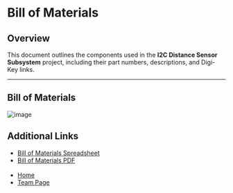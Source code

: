 # Bill of Materials

## Overview
This document outlines the components used in the **I2C Distance Sensor Subsystem** project, including their part numbers, descriptions, and Digi-Key links.

---

## Bill of Materials
![image](https://github.com/user-attachments/assets/f5f89b50-3bdc-4365-a86a-905315a2b97e) <br>

<h2>Additional Links</h2>
<ul>
    <li><a href="https://docs.google.com/spreadsheets/d/1zY_tl43SUtGcEbhq6aBpK4IkiG29dF3N4E6rWdCd-Tc/edit?usp=sharing">Bill of Materials Spreadsheet</a></li>
    <li><a href="https://arizonastateu-my.sharepoint.com/:b:/g/personal/jasmi157_sundevils_asu_edu/EdSfgJYkIVlEiZYe9St3YHgBfuGJzFgjJOaQU8NH_Uex9A?e=UOC07T">Bill of Materials PDF</a></li> <br>
    <li><a href="https://juliasmith141414.github.io/">Home</a></li>
    <li><a href="https://egr314-2025-s-301.github.io/main-page/">Team Page</a></li>
</ul>


